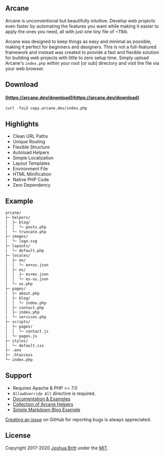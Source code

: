 ## Arcane

Arcane is unconventional but beautifully intuitive. Develop web projects even faster by automating the features you want while making it easier to apply the ones you need, all with just one tiny file of ~11kb.

Arcane was designed to keep things as easy and minimal as possible, making it perfect for beginners and designers. This is not a full-featured framework and instead was created to provide a fast and flexible solution for building web projects with little to zero setup time. Simply upload Arcane's `index.php` within your root [or sub] directory and visit the file via your web browser.

## Download

#### [https://arcane.dev/download](https://arcane.dev/download)

``` shell
curl -fsLO copy.arcane.dev/index.php
```

## Highlights

- Clean URL Paths
- Unique Routing
- Flexible Structure
- Autoload Helpers
- Simple Localization
- Layout Templates
- Environment File
- HTML Minification
- Native PHP Code
- Zero Dependency

## Example

``` txt
arcane/
├─ helpers/
│  ├─ blog/
│  │  └─ posts.php
│  └─ truncate.php
├─ images/
│  └─ logo.svg
├─ layouts/
│  └─ default.php
├─ locales/
│  ├─ en/
│  │  └─ en+us.json
│  ├─ es/
│  │  ├─ es+mx.json
│  │  └─ es-us.json
│  └─ us.php
├─ pages/
│  ├─ about.php
│  ├─ blog/
│  │  └─ index.php
│  ├─ contact.php
│  ├─ index.php
│  └─ services.php
├─ scripts/
│  ├─ pages/
│  │  └─ contact.js
│  └─ pages.js
├─ styles/
│  └─ default.css
├─ .env
├─ .htaccess
└─ index.php
```

## Support

- Requires Apache & PHP >= 7.0
- `AllowOverride All` directive is required.
- [Documentation & Examples](https://github.com/MEDIA76/arcane/blob/master/MANUAL.md)
- [Collection of Arcane Helpers](https://github.com/MEDIA76/arcane-helpers)
- [Simple Markdown Blog Example](https://github.com/MEDIA76/arcane-blog)

[Creating an issue](https://github.com/MEDIA76/arcane/issues) on GitHub for reporting bugs is always appreciated.

## License

Copyright 2017-2020 [Joshua Britt](https://github.com/capachow) under the [MIT](LICENSE.md).